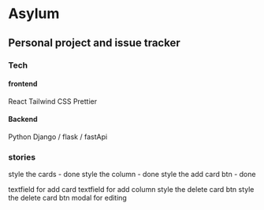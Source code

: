 # Asylum

## Personal project and issue tracker

### Tech

#### frontend 
React 
Tailwind CSS
Prettier

#### Backend

Python 
Django / flask / fastApi 

### stories
style the cards - done 
style the column - done 
style the add card btn - done

textfield for add card 
textfield for add column
style the delete card btn
style the delete card btn
modal for editing